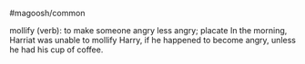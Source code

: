 #magoosh/common

mollify (verb): to make someone angry less angry; placate 
In the morning, Harriat was unable to mollify Harry, if he happened to become angry, unless he had his 
cup of coffee. 
